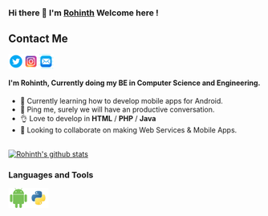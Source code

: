 ### Hi there 👋 I'm [Rohinth](https://twitter.com/RohinthS1) Welcome here !

<!--
**Rohinth-S/Rohinth-S** is a ✨ _special_ ✨ repository because its `README.md` (this file) appears on your GitHub profile.

Here are some ideas to get you started:

- 🔭 I’m currently working on ...
- 🌱 I’m currently learning ...
- 👯 I’m looking to collaborate on ...
- 🤔 I’m looking for help with ...
- 💬 Ask me about ...
- 📫 How to reach me: ...
- 😄 Pronouns: ...
- ⚡ Fun fact: ...
-->

<h2>Contact Me</h2>

<a title="Twitter" href="https://twitter.com/RohinthS1">
  <img align="left" alt="Rohinth Twitter" src="https://raw.githubusercontent.com/Rohinth-S/Rohinth-S/main/assets/twitter-circled.svg" width="30px">
</a>
<a title="Instagram ID" href="https://www.instagram.com/_alert_panda_on_board_/">
  <img align="left" alt="Rohinth's Instagram" src="https://raw.githubusercontent.com/Rohinth-S/Rohinth-S/main/assets/instagram.svg" width="30px">
</a>
<a title="Gmail" href="mailto:rohinth.1901202@srec.ac.in">
  <img align="left" alt="Rohinth's Gmail" src="https://raw.githubusercontent.com/Rohinth-S/Rohinth-S/main/assets/mail.svg" width="30px">
</a>
<br clear="all"/>
<h4>
I'm Rohinth, Currently doing my BE in Computer Science and Engineering.<br/>
</h4>

- 🌱 Currently learning how to develop mobile apps for Android.
- 🤔 Ping me, surely we will have an productive conversation.
- 👌 Love to develop in **HTML** / **PHP** / **Java**
- 👯 Looking to collaborate on making Web Services & Mobile Apps.
<br/>

<a title="Rohinth's github stats" href="https://github.com/Rohinth-S/">
  <img alt="Rohinth's github stats" src="https://github-readme-stats.vercel.app/api?username=Rohinth-S&include_all_commits=true&show_icons=true&theme=nightowl" />
</a><br/>

### Languages and Tools
<img title="Android" align="left" src="https://raw.githubusercontent.com/github/explore/80688e429a7d4ef2fca1e82350fe8e3517d3494d/topics/android/android.png" width="40px">
<img title="Python" align="left" src="https://raw.githubusercontent.com/github/explore/80688e429a7d4ef2fca1e82350fe8e3517d3494d/topics/python/python.png" width="40px">
